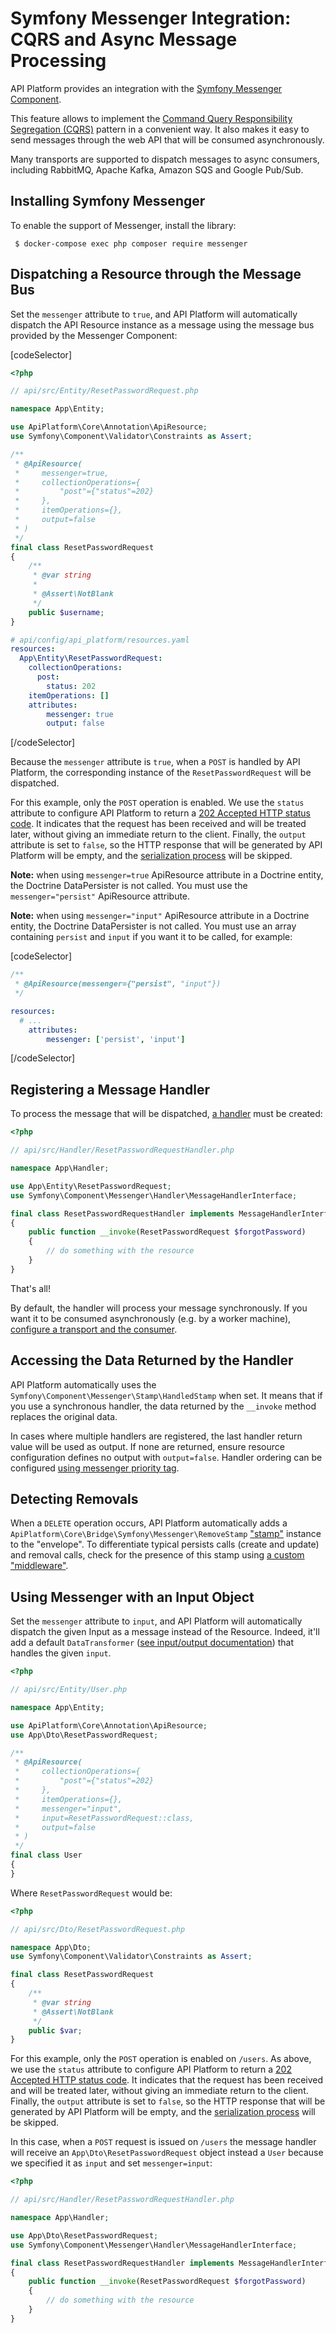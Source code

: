 # Symfony Messenger Integration: CQRS and Async Message Processing

API Platform provides an integration with the [Symfony Messenger Component](https://symfony.com/doc/current/messenger.html).

This feature allows to implement the [Command Query Responsibility Segregation (CQRS)](https://martinfowler.com/bliki/CQRS.html) pattern in a convenient way.
It also makes it easy to send messages through the web API that will be consumed asynchronously.

Many transports are supported to dispatch messages to async consumers, including RabbitMQ, Apache Kafka, Amazon SQS and Google Pub/Sub.

## Installing Symfony Messenger

To enable the support of Messenger, install the library:

     $ docker-compose exec php composer require messenger

## Dispatching a Resource through the Message Bus

Set the `messenger` attribute to `true`, and API Platform will automatically dispatch the API Resource instance as a message using the message bus provided by the Messenger Component:

[codeSelector]
```php
<?php

// api/src/Entity/ResetPasswordRequest.php

namespace App\Entity;

use ApiPlatform\Core\Annotation\ApiResource;
use Symfony\Component\Validator\Constraints as Assert;

/**
 * @ApiResource(
 *     messenger=true,
 *     collectionOperations={
 *         "post"={"status"=202}
 *     },
 *     itemOperations={},
 *     output=false
 * )
 */
final class ResetPasswordRequest
{
    /**
     * @var string
     *
     * @Assert\NotBlank
     */
    public $username;
}
```

```yaml
# api/config/api_platform/resources.yaml
resources:
  App\Entity\ResetPasswordRequest:
    collectionOperations:
      post:
        status: 202
    itemOperations: []
    attributes:
        messenger: true
        output: false
```
[/codeSelector]

Because the `messenger` attribute is `true`, when a `POST` is handled by API Platform, the corresponding instance of the `ResetPasswordRequest` will be dispatched.

For this example, only the `POST` operation is enabled.
We use the `status` attribute to configure API Platform to return a [202 Accepted HTTP status code](https://developer.mozilla.org/en-US/docs/Web/HTTP/Status/202).
It indicates that the request has been received and will be treated later, without giving an immediate return to the client.
Finally, the `output` attribute is set to `false`, so the HTTP response that will be generated by API Platform will be empty, and the [serialization process](serialization.md) will be skipped.

**Note:** when using `messenger=true` ApiResource attribute in a Doctrine entity, the Doctrine DataPersister is not called. You must use the `messenger="persist"` ApiResource attribute.

**Note:** when using `messenger="input"` ApiResource attribute in a Doctrine entity, the Doctrine DataPersister is not called. You must use an array containing `persist` and `input` if you want it to be called, for example:

[codeSelector]
```php
/**
 * @ApiResource(messenger={"persist", "input"})
 */
```

```yaml
resources:
  # ...
    attributes:
        messenger: ['persist', 'input']
```
[/codeSelector]

## Registering a Message Handler

To process the message that will be dispatched, [a handler](https://symfony.com/doc/current/messenger.html#registering-handlers) must be created:

```php
<?php

// api/src/Handler/ResetPasswordRequestHandler.php

namespace App\Handler;

use App\Entity\ResetPasswordRequest;
use Symfony\Component\Messenger\Handler\MessageHandlerInterface;

final class ResetPasswordRequestHandler implements MessageHandlerInterface
{
    public function __invoke(ResetPasswordRequest $forgotPassword)
    {
        // do something with the resource
    }
}
```

That's all!

By default, the handler will process your message synchronously.
If you want it to be consumed asynchronously (e.g. by a worker machine), [configure a transport and the consumer](https://symfony.com/doc/current/messenger.html#transports).

## Accessing the Data Returned by the Handler

API Platform automatically uses the `Symfony\Component\Messenger\Stamp\HandledStamp` when set.
It means that if you use a synchronous handler, the data returned by the `__invoke` method replaces the original data.

In cases where multiple handlers are registered, the last handler return value will be used as output. If none are returned, ensure resource configuration defines no output with `output=false`.
Handler ordering can be configured [using messenger priority tag](https://symfony.com/doc/current/messenger.html#manually-configuring-handlers).

## Detecting Removals

When a `DELETE` operation occurs, API Platform automatically adds a `ApiPlatform\Core\Bridge\Symfony\Messenger\RemoveStamp` ["stamp"](https://symfony.com/doc/current/components/messenger.html#adding-metadata-to-messages-envelopes) instance to the "envelope".
To differentiate typical persists calls (create and update) and removal calls, check for the presence of this stamp using [a custom "middleware"](https://symfony.com/doc/current/components/messenger.html#adding-metadata-to-messages-envelopes).

## Using Messenger with an Input Object

Set the `messenger` attribute to `input`, and API Platform will automatically dispatch the given Input as a message instead of the Resource. Indeed, it'll add a default `DataTransformer` ([see input/output documentation](./dto.md)) that handles the given `input`.

```php
<?php

// api/src/Entity/User.php

namespace App\Entity;

use ApiPlatform\Core\Annotation\ApiResource;
use App\Dto\ResetPasswordRequest;

/**
 * @ApiResource(
 *     collectionOperations={
 *         "post"={"status"=202}
 *     },
 *     itemOperations={},
 *     messenger="input",
 *     input=ResetPasswordRequest::class,
 *     output=false
 * )
 */
final class User
{
}
```

Where `ResetPasswordRequest` would be:

```php
<?php

// api/src/Dto/ResetPasswordRequest.php

namespace App\Dto;
use Symfony\Component\Validator\Constraints as Assert;

final class ResetPasswordRequest
{
    /**
     * @var string
     * @Assert\NotBlank
     */
    public $var;
}
```

For this example, only the `POST` operation is enabled on `/users`.
As above, we use the `status` attribute to configure API Platform to return a [202 Accepted HTTP status code](https://developer.mozilla.org/en-US/docs/Web/HTTP/Status/202).
It indicates that the request has been received and will be treated later, without giving an immediate return to the client.
Finally, the `output` attribute is set to `false`, so the HTTP response that will be generated by API Platform will be empty, and the [serialization process](serialization.md) will be skipped.

In this case, when a `POST` request is issued on `/users` the message handler will receive an `App\Dto\ResetPasswordRequest` object instead a `User` because we specified it as `input` and set `messenger=input`:

```php
<?php

// api/src/Handler/ResetPasswordRequestHandler.php

namespace App\Handler;

use App\Dto\ResetPasswordRequest;
use Symfony\Component\Messenger\Handler\MessageHandlerInterface;

final class ResetPasswordRequestHandler implements MessageHandlerInterface
{
    public function __invoke(ResetPasswordRequest $forgotPassword)
    {
        // do something with the resource
    }
}
```
